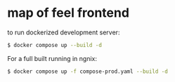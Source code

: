 # map of feel frontend

to run dockerized development server:
```sh
$ docker compose up --build -d
```

For a full built running in ngnix:

```sh
$ docker compose up -f compose-prod.yaml --build -d
```
